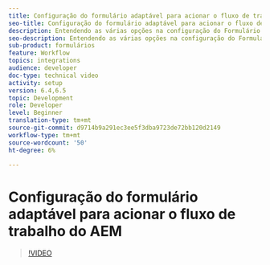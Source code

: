 ```yaml
---
title: Configuração do formulário adaptável para acionar o fluxo de trabalho do AEM
seo-title: Configuração do formulário adaptável para acionar o fluxo de trabalho do AEM
description: Entendendo as várias opções na configuração do Formulário adaptativo para acionar o fluxo de trabalho do AEM
seo-description: Entendendo as várias opções na configuração do Formulário adaptativo para acionar o fluxo de trabalho do AEM
sub-product: formulários
feature: Workflow
topics: integrations
audience: developer
doc-type: technical video
activity: setup
version: 6.4,6.5
topic: Development
role: Developer
level: Beginner
translation-type: tm+mt
source-git-commit: d9714b9a291ec3ee5f3dba9723de72bb120d2149
workflow-type: tm+mt
source-wordcount: '50'
ht-degree: 6%

---
```



# Configuração do formulário adaptável para acionar o fluxo de trabalho do AEM


>[!VIDEO](https://video.tv.adobe.com/v/28316?quality=9&learn=on)

